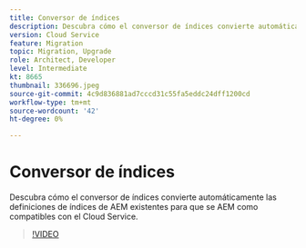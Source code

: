 ```yaml
---
title: Conversor de índices
description: Descubra cómo el conversor de índices convierte automáticamente las definiciones de índices de AEM existentes para que se AEM como compatibles con el Cloud Service.
version: Cloud Service
feature: Migration
topic: Migration, Upgrade
role: Architect, Developer
level: Intermediate
kt: 8665
thumbnail: 336696.jpeg
source-git-commit: 4c9d836881ad7cccd31c55fa5eddc24dff1200cd
workflow-type: tm+mt
source-wordcount: '42'
ht-degree: 0%

---
```



# Conversor de índices

Descubra cómo el conversor de índices convierte automáticamente las definiciones de índices de AEM existentes para que se AEM como compatibles con el Cloud Service.

>[!VIDEO](https://video.tv.adobe.com/v/336696/?quality=12&learn=on)
